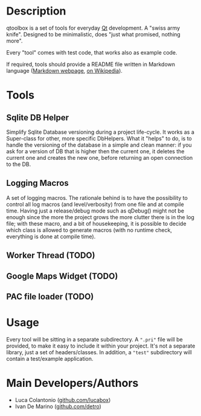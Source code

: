 # Description

qtoolbox is a set of tools for everyday [Qt](http://qt.nokia.com) development. A "swiss army knife".
Designed to be minimalistic, does "just what promised, nothing more".

Every "tool" comes with test code, that works also as example code.

If required, tools should provide a README file written in Markdown language ([Markdown webpage](http://daringfireball.net/projects/markdown/), [on Wikipedia](http://en.wikipedia.org/wiki/Markdown)).


# Tools

## Sqlite DB Helper
Simplify Sqlite Database versioning during a project life-cycle.
It works as a Super-class for other, more specific DbHelpers.
What it "helps" to do, is to handle the versioning of the database in
a simple and clean manner: if you ask for a version of DB that is higher
then the current one, it deletes the current one and creates the new one,
before returning an open connection to the DB.

## Logging Macros
A set of logging macros. The rationale behind is to have the possibility to control all log macros (and level/verbosity)
from one file and at compile time.
Having just a release/debug mode such as qDebug() might not be enough since the more the project grows the more
clutter there is in the log file; with these macro, and a bit of housekeeping,
it is possible to decide which class is allowed to generate macros
(with no runtime check, everything is done at compile time).

## Worker Thread (TODO)
## Google Maps Widget (TODO)
## PAC file loader (TODO)


# Usage

Every tool will be sitting in a separate subdirectory.
A `".pri"` file will be provided, to make it easy to include it within your project. It's not a separate library, just a set of headers/classes.
In addition, a `"test"` subdirectory will contain a test/example application.

# Main Developers/Authors

* Luca Colantonio ([github.com/lucabox](http://github.com/lucabox))
* Ivan De Marino ([github.com/detro](http://github.com/detro))
